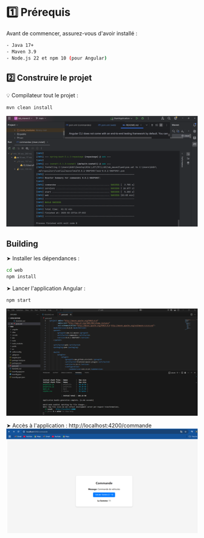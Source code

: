 # 1️⃣ Prérequis
Avant de commencer, assurez-vous d'avoir installé :

```bash
- Java 17+
- Maven 3.9
- Node.js 22 et npm 10 (pour Angular)
```

## 2️⃣ Construire le projet

💡 Compilateur tout le projet :
```bash
mvn clean install
```

![lab_maven3](cap1.png)

## Building

➤ Installer les dépendances :

```bash
cd web
npm install
```

➤ Lancer l'application Angular :

```bash
npm start
```
![lab_maven3](cap2.png)

➤ Accès à l'application : http://localhost:4200/commande
![lab_maven3](cap4.png)
